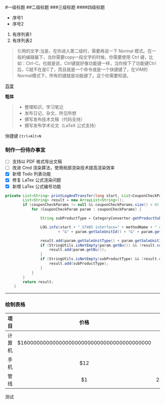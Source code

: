 #一级标题
##二级标题
###三级标题
####四级标题


* 序号1
* 序号2

1. 有序列表1
2. 有序列表2

> 引用的文字:当是，在你进入第二级时，需要再说一下 Normal 模式。在一般的编辑器下，当你需要copy一段文字的时候，你需要使用 Ctrl 键，比如：Ctrl-C。也就是说，Ctrl键就好像功能键一样，当你按下了功能键Ctrl后，C就不在是C了，而且就是一个命令或是一个快键键了，在VIM的Normal模式下，所有的键就是功能键了。这个你需要知道。

[百度](http:www.baidu.com)

**粗体**   


> * 整理知识，学习笔记
> * 发布日记，杂文，所见所想
> * 撰写发布技术文稿（代码支持）
> * 撰写发布学术论文（LaTeX 公式支持）

快捷键 `Ctrl+Alt+N`

### 制作一份待办事宜 
- [ ] 支持以 PDF 格式导出文稿
- [ ] 改进 Cmd 渲染算法，使用局部渲染技术提高渲染效率
- [x] 新增 Todo 列表功能
- [x] 修复 LaTex 公式渲染问题
- [x] 新增 LaTex 公式编号功能

```java
private List<String> printLogAndTransfer(long start, List<CouponCheckParam> couponCheckParams, String methodName) {
		List<String> result = new ArrayList<String>();
		if (couponCheckParams != null && couponCheckParams.size() > 0) {
			for (CouponCheckParam param : couponCheckParams) {

				String subProductType = CategoryConverter.getProductSubType(param.getCategoryId(), param.getProductType());

				LOG.info(start + "_S7485 interface=" + methodName + " couponCheckParam:" + param.getCouponCode() + "&" + param.getPlatform() + "&" + param.getSaleUnitType()
						+ "&" + param.getSaleUnitId() + "&" + param.getCategoryId() + "&" + param.getProductType() + "&" + param.getUserId() + "&" + param.getBu());

				result.add(param.getSaleUnitType() + param.getSaleUnitId());
				if (StringUtils.isNotEmpty(param.getBu()) && !result.contains(param.getBu())) {
					result.add(param.getBu());
				}
				if (StringUtils.isNotEmpty(subProductType) && !result.contains(subProductType)) {
					result.add(subProductType);
				}
			}
		}
		return result;
	}
```

***
###  绘制表格

| 项目       | 价格    |  数量  |
|:----------:|:-------:|:----:  |
| 计算机     | $16000000000000000000000000000000000000000 |   5     |
| 手机        |$12   |   12   |
| 管线        |$1    |  23400000000000000000000000000000000000000000000000000000000  |



测试
